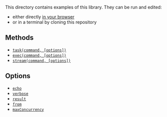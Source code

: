 This directory contains examples of this library. They can be run and edited:

- either directly [in your browser](https://repl.it/@ehmicky/gulp-execa)
- or in a terminal by cloning this repository

## Methods

- [`task(command, [options])`](task.gulpfile.js)
- [`exec(command, [options])`](exec.gulpfile.js)
- [`stream(command, [options])`](stream.gulpfile.js)

## Options

- [`echo`](echo.gulpfile.js)
- [`verbose`](verbose.gulpfile.js)
- [`result`](result.gulpfile.js)
- [`from`](from.gulpfile.js)
- [`maxConcurrency`](max_concurrency.gulpfile.js)
